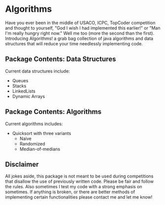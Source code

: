 Algorithms
==========
Have you ever been in the middle of USACO, ICPC, TopCoder competition and thought to yourself, "God I wish I had 
implemented this earlier!" or "Man I'm really hungry right now." Well me too (more the second than the first). 
Introducing Algorithms! a grab bag collection of java algorithms and data structures that will reduce your
time needlessly implementing code.


Package Contents: Data Structures
---------------------------------
Current data structures include: 
+   Queues
+   Stacks
+   LinkedLists
+   Dynamic Arrays


Package Contents: Algorithms
----------------------------
Current algorithms includes: 
+  Quicksort with three variants
    +   Naive
    +   Randomized
    +   Median-of-medians


Disclaimer
----------
All jokes aside, this package is not meant to be used during competitions that disallow the use of previously written 
code. Please be fair and follow the rules. Also sometimes I test my code with a strong emphasis on sometimes. If 
anything is broken, or there are better methods of implementing certain functionalities please contact me and let me 
know! 